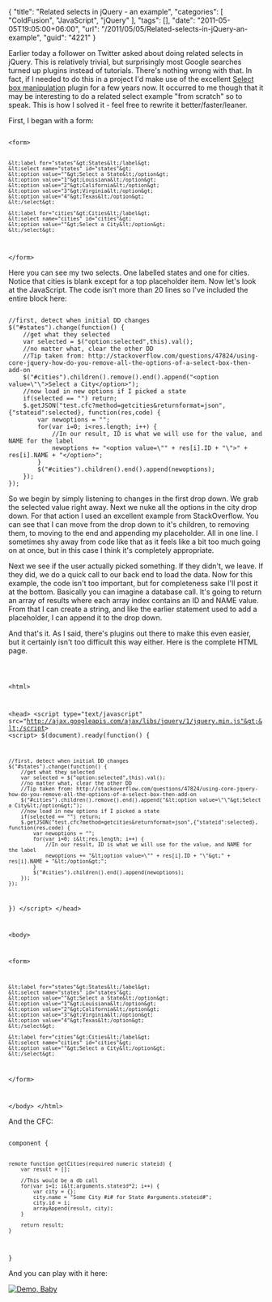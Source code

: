 {
	"title": "Related selects in jQuery - an example",
	"categories": [
		"ColdFusion",
		"JavaScript",
		"jQuery"
	],
	"tags": [],
	"date": "2011-05-05T19:05:00+06:00",
	"url": "/2011/05/05/Related-selects-in-jQuery-an-example",
	"guid": "4221"
}

Earlier today a follower on Twitter asked about doing related selects in jQuery. This is relatively trivial, but surprisingly most Google searches turned up plugins instead of tutorials. There's nothing wrong with that. In fact, if I needed to do this in a project I'd make use of the excellent <a href="http://www.texotela.co.uk/code/jquery/select/">Select box manipulation</a> plugin for a few years now. It occurred to me though that it may be interesting to do a related select example "from scratch" so to speak. This is how I solved it - feel free to rewrite it better/faster/leaner.
<!--more-->
<p>

First, I began with a form:

<p>

<code>
&lt;form&gt;
	
	&lt;label for="states"&gt;States&lt;/label&gt;
	&lt;select name="states" id="states"&gt;
	&lt;option value=""&gt;Select a State&lt;/option&gt;
	&lt;option value="1"&gt;Louisiana&lt;/option&gt;
	&lt;option value="2"&gt;California&lt;/option&gt;
	&lt;option value="3"&gt;Virginia&lt;/option&gt;
	&lt;option value="4"&gt;Texas&lt;/option&gt;
	&lt;/select&gt;

	&lt;label for="cities"&gt;Cities&lt;/label&gt;
	&lt;select name="cities" id="cities"&gt;
	&lt;option value=""&gt;Select a City&lt;/option&gt;
	&lt;/select&gt;	
	
&lt;/form&gt;
</code>

<p>

Here you can see my two selects. One labelled states and one for cities. Notice that cities is blank except for a top placeholder item. Now let's look at the JavaScript. The code isn't more than 20 lines so I've included the entire block here:

<p>

<code>
//first, detect when initial DD changes
$("#states").change(function() {
	//get what they selected
	var selected = $("option:selected",this).val();
	//no matter what, clear the other DD
	//Tip taken from: http://stackoverflow.com/questions/47824/using-core-jquery-how-do-you-remove-all-the-options-of-a-select-box-then-add-on
	$("#cities").children().remove().end().append("&lt;option value=\"\"&gt;Select a City&lt;/option&gt;");
	//now load in new options if I picked a state
	if(selected == "") return;
	$.getJSON("test.cfc?method=getcities&returnformat=json",{"stateid":selected}, function(res,code) {
		var newoptions = "";
		for(var i=0; i&lt;res.length; i++) {
			//In our result, ID is what we will use for the value, and NAME for the label
			newoptions += "&lt;option value=\"" + res[i].ID + "\"&gt;" + res[i].NAME + "&lt;/option&gt;";
		}
		$("#cities").children().end().append(newoptions);
	});
});
</code>

<p>

So we begin by simply listening to changes in the first drop down. We grab the selected value right away. Next we nuke all the options in the city drop down. For that action I used an excellent example from StackOverflow. You can see that I can move from the drop down to it's children, to removing them, to moving to the end and appending my placeholder. All in one line. I sometimes shy away from code like that as it feels like a bit too much going on at once, but in this case I think it's completely appropriate. 

<p>

Next we see if the user actually picked something. If they didn't, we leave. If they did, we do a quick call to our back end to load the data. Now for this example, the code isn't too important, but for completeness sake I'll post it at the bottom. Basically you can imagine a database call. It's going to return an array of results where each array index contains an ID and NAME value. From that I can create a string, and like the earlier statement used to add a placeholder, I can append it to the drop down.

<p>

And that's it. As I said, there's plugins out there to make this even easier, but it certainly isn't too difficult this way either. Here is the complete HTML page.

<p>

<code>

&lt;html&gt;

&lt;head&gt;
&lt;script type="text/javascript" src="http://ajax.googleapis.com/ajax/libs/jquery/1/jquery.min.js"&gt;&lt;/script&gt;
&lt;script&gt;
$(document).ready(function() {

	//first, detect when initial DD changes
	$("#states").change(function() {
		//get what they selected
		var selected = $("option:selected",this).val();
		//no matter what, clear the other DD
		//Tip taken from: http://stackoverflow.com/questions/47824/using-core-jquery-how-do-you-remove-all-the-options-of-a-select-box-then-add-on
		$("#cities").children().remove().end().append("&lt;option value=\"\"&gt;Select a City&lt;/option&gt;");
		//now load in new options if I picked a state
		if(selected == "") return;
		$.getJSON("test.cfc?method=getcities&returnformat=json",{"stateid":selected}, function(res,code) {
			var newoptions = "";
			for(var i=0; i&lt;res.length; i++) {
				//In our result, ID is what we will use for the value, and NAME for the label
				newoptions += "&lt;option value=\"" + res[i].ID + "\"&gt;" + res[i].NAME + "&lt;/option&gt;";
			}
			$("#cities").children().end().append(newoptions);
		});
	});

})
&lt;/script&gt;
&lt;/head&gt;

&lt;body&gt;


&lt;form&gt;
	
	&lt;label for="states"&gt;States&lt;/label&gt;
	&lt;select name="states" id="states"&gt;
	&lt;option value=""&gt;Select a State&lt;/option&gt;
	&lt;option value="1"&gt;Louisiana&lt;/option&gt;
	&lt;option value="2"&gt;California&lt;/option&gt;
	&lt;option value="3"&gt;Virginia&lt;/option&gt;
	&lt;option value="4"&gt;Texas&lt;/option&gt;
	&lt;/select&gt;

	&lt;label for="cities"&gt;Cities&lt;/label&gt;
	&lt;select name="cities" id="cities"&gt;
	&lt;option value=""&gt;Select a City&lt;/option&gt;
	&lt;/select&gt;	
	
&lt;/form&gt;

&lt;/body&gt;
&lt;/html&gt;
</code>

<p>

And the CFC:

<p>

<code>
component {

	remote function getCities(required numeric stateid) { 
		var result = [];
		
		//This would be a db call
		for(var i=1; i&lt;arguments.stateid*2; i++) {
			var city = {};
			city.name = "Some City #i# for State #arguments.stateid#";
			city.id = i;
			arrayAppend(result, city);	
		}
		
		return result;
	}

	
}
</code>

<p>

And you can play with it here:

<p>

<a href="http://www.raymondcamden.com/demos/may52011/test.html"><img src="http://static.raymondcamden.com/images/cfjedi/icon_128.png" title="Demo, Baby" border="0"></a>